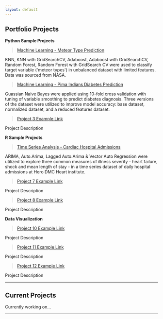 ```yaml
---
layout: default
---
```

## Portfolio Projects

**Python Sample Projects** 

>[Machine Learning - Meteor Type Prediction](./ml_meteor.html)

KNN, KNN with GridSearchCV, Adaboost, Adaboost with GridSearchCV, Random Forest, Random Forest with GridSearch CV were used to classify target variable ('meteor types') in unbalanced dataset with limited features. Data was sourced from NASA. 

>[Machine Learning - Pima Indians Diabetes Prediction](./ml_diabetes.html)

Guassian Naive Bayes were applied using 10-fold cross validation with tuning of variable smoothing to predict diabetes diagnosis. Three versions of the dataset were utilized to improve model accuracy: base dataset, normalized dataset, and a reduced features dataset. 

>[Project 3 Example Link](./project3.html)

Project Description

**R Sample Projects**

>[Time Series Analysis - Cardiac Hospital Admissions](./tsa_cardiac.html)

ARIMA, Auto.Arima, Lagged Auto.Arima & Vector Auto Regression were utilized to explore three common measures of illness severity - heart failure, shock and mean length of stay - in a time series dataset of daily hospital admissions at Hero DMC Heart institute.

>[Project 7 Example Link](./project7.html)

Project Description

>[Project 8 Example Link](./project8.html)

Project Description

**Data Visualization**

>[Project 10 Example Link](./project10.html)

Project Description

>[Project 11 Example Link](./project11.html)

Project Description

>[Project 12 Example Link](./project12.html)

Project Description

* * *
## Current Projects
Currently working on...

* * *
